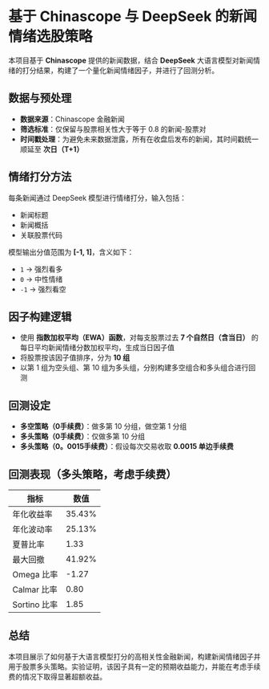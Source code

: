 # 基于 Chinascope 与 DeepSeek 的新闻情绪选股策略

本项目基于 **Chinascope** 提供的新闻数据，结合 **DeepSeek** 大语言模型对新闻情绪的打分结果，构建了一个量化新闻情绪因子，并进行了回测分析。

## 数据与预处理

- **数据来源**：Chinascope 金融新闻
- **筛选标准**：仅保留与股票相关性大于等于 0.8 的新闻-股票对
- **时间戳处理**：为避免未来数据泄露，所有在收盘后发布的新闻，其时间戳统一顺延至 **次日（T+1）**

## 情绪打分方法

每条新闻通过 DeepSeek 模型进行情绪打分，输入包括：

- 新闻标题  
- 新闻概括  
- 关联股票代码  

模型输出分值范围为 **[-1, 1]**，含义如下：

- `1` → 强烈看多  
- `0` → 中性情绪  
- `-1` → 强烈看空  

## 因子构建逻辑

- 使用 **指数加权平均（EWA）函数**，对每支股票过去 **7 个自然日（含当日）** 的每日平均新闻情绪分数加权平均，生成当日因子值
- 将股票按该因子值排序，分为 **10 组**
- 以第 1 组为空头组、第 10 组为多头组，分别构建多空组合和多头组合进行回测

## 回测设定

- **多空策略（0手续费）**：做多第 10 分组，做空第 1 分组
- **多头策略（0手续费）**：仅做多第 10 分组
- **多头策略（0。0015手续费）**：假设每次交易收取 **0.0015 单边手续费**

## 回测表现（多头策略，考虑手续费）

| 指标               | 数值       |
|--------------------|------------|
| 年化收益率         | 35.43%     |
| 年化波动率         | 25.13%     |
| 夏普比率           | 1.33       |
| 最大回撤           | 41.92%     |
| Omega 比率         | -1.27      |
| Calmar 比率        | 0.80       |
| Sortino 比率       | 1.85       |

## 总结

本项目展示了如何基于大语言模型打分的高相关性金融新闻，构建新闻情绪因子并用于股票多头策略。实验证明，该因子具有一定的预期收益能力，并能在考虑手续费的情况下取得显著超额收益。

